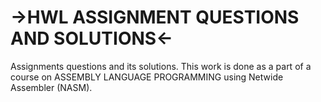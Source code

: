 # ->HWL ASSIGNMENT QUESTIONS AND SOLUTIONS<-

Assignments questions and its solutions.
This work is done as a part of a course on ASSEMBLY LANGUAGE PROGRAMMING using Netwide Assembler (NASM).
